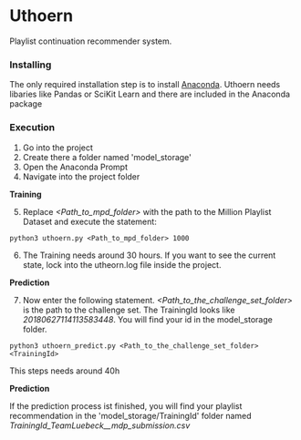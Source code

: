 # Uthoern

Playlist continuation recommender system.


### Installing

The only required installation step is to install [Anaconda](https://anaconda.org/anaconda/python). Uthoern needs libaries like Pandas or SciKit Learn and there are included in the Anaconda package

### Execution

1. Go into the project
2. Create there a folder named 'model_storage'
3. Open the Anaconda Prompt
4. Navigate into the project folder

**Training**

5. Replace *<Path_to_mpd_folder>* with the path to the Million Playlist Dataset and execute the statement:
```
python3 uthoern.py <Path_to_mpd_folder> 1000
```
6. The Training needs around 30 hours. If you want to see the current state, lock into the utheorn.log file inside the project.

**Prediction**

7. Now enter the following statement. *<Path_to_the_challenge_set_folder>* is the path to the challenge set. The TrainingId looks like *20180627114113583448*. You will find your id in the model_storage folder.

```
python3 uthoern_predict.py <Path_to_the_challenge_set_folder> <TrainingId>
```

This steps needs around 40h

**Prediction**

If the prediction process ist finished, you will find your playlist recommendation in the 'model_storage/TrainingId' folder named *TrainingId_TeamLuebeck__mdp_submission.csv*